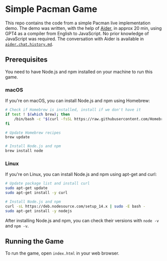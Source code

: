 # Simple Pacman Game

This repo contains the code from a simple Pacman live implementation demo. The demo was written, with the help of [Aider](https://aider.chat/), in approx 20 min, using GPT4 as a compiler from English to JavaScript. No prior knowledge of JavaScript was required. The conversation with Aider is available in [`aider.chat.history.md`](aider.chat.history.md). 

## Prerequisites

You need to have Node.js and npm installed on your machine to run this game.

### macOS

If you're on macOS, you can install Node.js and npm using Homebrew:

```bash
# Check if Homebrew is installed, install if we don't have it
if test ! $(which brew); then
    /bin/bash -c "$(curl -fsSL https://raw.githubusercontent.com/Homebrew/install/HEAD/install.sh)"
fi

# Update Homebrew recipes
brew update

# Install Node.js and npm
brew install node
```

### Linux

If you're on Linux, you can install Node.js and npm using apt-get and curl:

```bash
# Update package list and install curl
sudo apt-get update
sudo apt-get install -y curl

# Install Node.js and npm
curl -sL https://deb.nodesource.com/setup_14.x | sudo -E bash -
sudo apt-get install -y nodejs
```

After installing Node.js and npm, you can check their versions with `node -v` and `npm -v`.

## Running the Game

To run the game, open `index.html` in your web browser.
